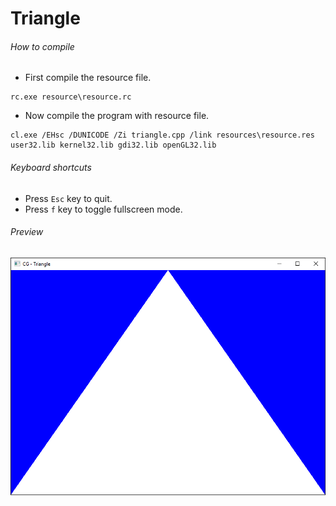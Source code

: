 Triangle
========

###### How to compile

- First compile the resource file.

```
rc.exe resource\resource.rc
```

- Now compile the program with resource file.

```
cl.exe /EHsc /DUNICODE /Zi triangle.cpp /link resources\resource.res user32.lib kernel32.lib gdi32.lib openGL32.lib
```

###### Keyboard shortcuts
- Press ```Esc``` key to quit.
- Press ```f``` key to toggle fullscreen mode.

###### Preview
![triangle][triangle-image]

<!-- Image declaration -->

[triangle-image]: ./preview/triangle.png "OpenGL Triangle"
